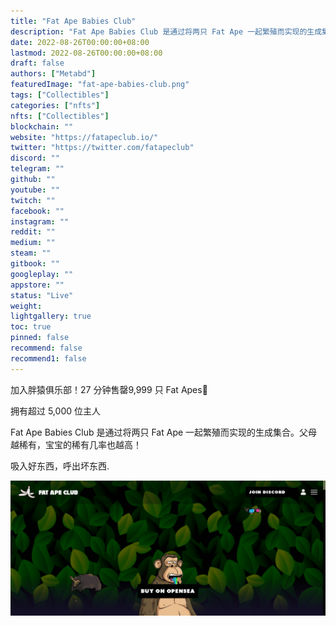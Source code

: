 ```yaml
---
title: "Fat Ape Babies Club"
description: "Fat Ape Babies Club 是通过将两只 Fat Ape 一起繁殖而实现的生成集合。父母越稀有，宝宝的稀有几率也越高！"
date: 2022-08-26T00:00:00+08:00
lastmod: 2022-08-26T00:00:00+08:00
draft: false
authors: ["Metabd"]
featuredImage: "fat-ape-babies-club.png"
tags: ["Collectibles"]
categories: ["nfts"]
nfts: ["Collectibles"]
blockchain: ""
website: "https://fatapeclub.io/"
twitter: "https://twitter.com/fatapeclub"
discord: ""
telegram: ""
github: ""
youtube: ""
twitch: ""
facebook: ""
instagram: ""
reddit: ""
medium: ""
steam: ""
gitbook: ""
googleplay: ""
appstore: ""
status: "Live"
weight: 
lightgallery: true
toc: true
pinned: false
recommend: false
recommend1: false
---
```

加入胖猿俱乐部！27 分钟售罄9,999 只 Fat Apes💯

拥有超过 5,000 位主人 

Fat Ape Babies Club 是通过将两只 Fat Ape 一起繁殖而实现的生成集合。父母越稀有，宝宝的稀有几率也越高！

吸入好东西，呼出坏东西.

![nft](651342321_new.png)
